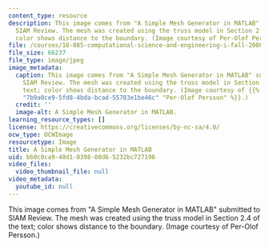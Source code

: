 ```yaml
---
content_type: resource
description: This image comes from "A Simple Mesh Generator in MATLAB" submitted to
  SIAM Review. The mesh was created using the truss model in Section 2.4 of the text;
  color shows distance to the boundary. (Image courtesy of Per-Olof Persson.)
file: /courses/18-085-computational-science-and-engineering-i-fall-2008/bb0c0ca940d1039808d65232bc727196_18-085f08.jpg
file_size: 66237
file_type: image/jpeg
image_metadata:
  caption: This image comes from "A Simple Mesh Generator in MATLAB" submitted to
    SIAM Review. The mesh was created using the truss model in Section 2.4 of the
    text; color shows distance to the boundary. (Image courtesy of {{% resource_link
    "7b9a0ce9-5fd8-4bda-bcad-55783e1be46c" "Per-Olof Persson" %}}.)
  credit: ''
  image-alt: A Simple Mesh Generator in MATLAB.
learning_resource_types: []
license: https://creativecommons.org/licenses/by-nc-sa/4.0/
ocw_type: OCWImage
resourcetype: Image
title: A Simple Mesh Generator in MATLAB
uid: bb0c0ca9-40d1-0398-08d6-5232bc727196
video_files:
  video_thumbnail_file: null
video_metadata:
  youtube_id: null
---
```

This image comes from "A Simple Mesh Generator in MATLAB" submitted to SIAM Review. The mesh was created using the truss model in Section 2.4 of the text; color shows distance to the boundary. (Image courtesy of Per-Olof Persson.)